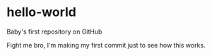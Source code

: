 # hello-world

Baby's first repository on GitHub 

Fight me bro, I'm making my first commit just to see how this works.

